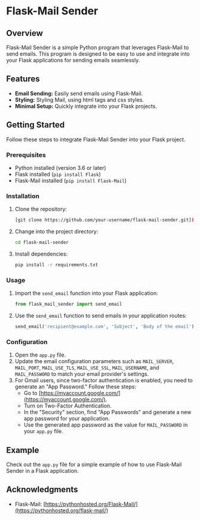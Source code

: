 # Flask-Mail Sender

## Overview

Flask-Mail Sender is a simple Python program that leverages Flask-Mail to send emails. This program is designed to be easy to use and integrate into your Flask applications for sending emails seamlessly.

## Features

- **Email Sending:** Easily send emails using Flask-Mail.
- **Styling:** Styling Mail, using html tags and css styles.
- **Minimal Setup:** Quickly integrate into your Flask projects.

## Getting Started

Follow these steps to integrate Flask-Mail Sender into your Flask project.

### Prerequisites

- Python installed (version 3.6 or later)
- Flask installed (`pip install Flask`)
- Flask-Mail installed (`pip install Flask-Mail`)

### Installation

1. Clone the repository:

    ```bash
    [git clone https://github.com/your-username/flask-mail-sender.git](https://github.com/745talha/Flask-Mail-Sender.git)
    ```

2. Change into the project directory:

    ```bash
    cd flask-mail-sender
    ```

3. Install dependencies:

    ```bash
    pip install -r requirements.txt
    ```


### Usage

1. Import the `send_email` function into your Flask application:

    ```python
    from flask_mail_sender import send_email
    ```

2. Use the `send_email` function to send emails in your application routes:

    ```python
    send_email('recipient@example.com', 'Subject', 'Body of the email')
    ```

### Configuration

1. Open the `app.py` file.
2. Update the email configuration parameters such as `MAIL_SERVER`, `MAIL_PORT`, `MAIL_USE_TLS`, `MAIL_USE_SSL`, `MAIL_USERNAME`, and `MAIL_PASSWORD` to match your email provider's settings.
3. For Gmail users, since two-factor authentication is enabled, you need to generate an "App Password." Follow these steps:
    - Go to [https://myaccount.google.com/](https://myaccount.google.com/).
    - Turn on Two-Factor Authentication.
    - In the "Security" section, find "App Passwords" and generate a new app password for your application.
    - Use the generated app password as the value for `MAIL_PASSWORD` in your `app.py` file.
  
   
## Example

Check out the `app.py` file for a simple example of how to use Flask-Mail Sender in a Flask application.

## Acknowledgments

- Flask-Mail: [https://pythonhosted.org/Flask-Mail/](https://pythonhosted.org/flask-mail/)

